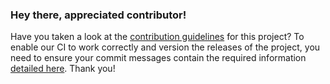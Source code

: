 ### Hey there, appreciated contributor!

Have you taken a look at the [contribution guidelines](../docs/CONTRIBUTING.md) for this project? To enable our CI to work correctly and version the releases of the project, you need to ensure your commit messages contain the required information [detailed here](../docs/CONTRIBUTING.md). Thank you!
